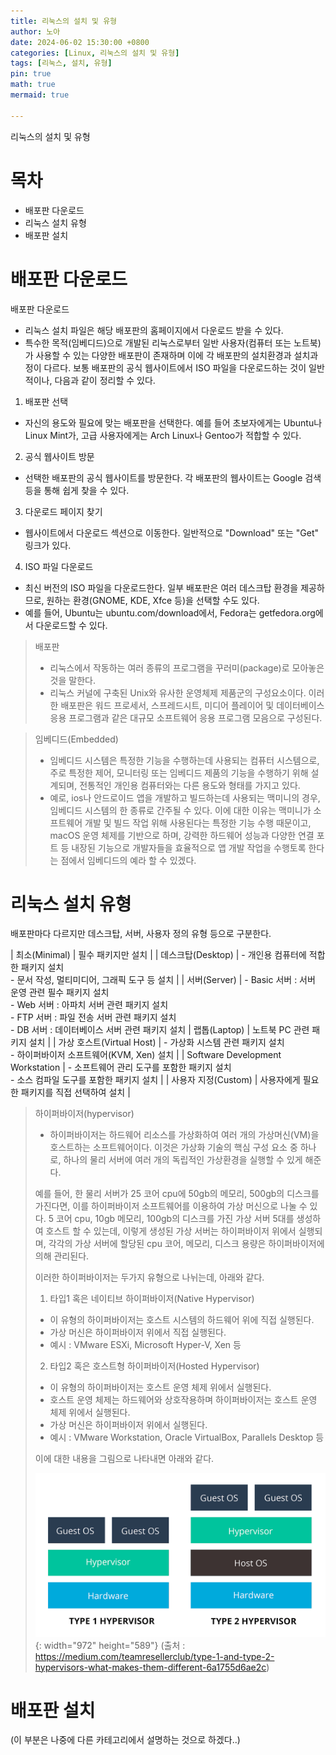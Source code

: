 ```yaml
---
title: 리눅스의 설치 및 유형
author: 노아
date: 2024-06-02 15:30:00 +0800
categories: [Linux, 리눅스의 설치 및 유형]
tags: [리눅스, 설치, 유형]
pin: true
math: true
mermaid: true

---
```

리눅스의 설치 및 유형

# 목차

- 배포판 다운로드
- 리눅스 설치 유형
- 배포판 설치


# 배포판 다운로드

배포판 다운로드

- 리눅스 설치 파일은 해당 배포판의 홈페이지에서 다운로드 받을 수 있다.
- 특수한 목적(임베디드)으로 개발된 리눅스로부터 일반 사용자(컴퓨터 또는 노트북)가 사용할 수 있는 다양한 배포판이 존재하며 이에 각 배포판의 설치환경과 설치과정이 다르다. 보통 배포판의 공식 웹사이트에서 ISO 파일을 다운로드하는 것이 일반적이나, 다음과 같이 정리할 수 있다.

1. 배포판 선택
- 자신의 용도와 필요에 맞는 배포판을 선택한다. 예를 들어 초보자에게는 Ubuntu나 Linux Mint가, 고급 사용자에게는 Arch Linux나 Gentoo가 적합할 수 있다.

2. 공식 웹사이트 방문
- 선택한 배포판의 공식 웹사이트를 방문한다. 각 배포판의 웹사이트는 Google 검색 등을 통해 쉽게 찾을 수 있다.

3. 다운로드 페이지 찾기
- 웹사이트에서 다운로드 섹션으로 이동한다. 일반적으로 "Download" 또는 "Get" 링크가 있다.

4. ISO 파일 다운로드
- 최신 버전의 ISO 파일을 다운로드한다. 일부 배포판은 여러 데스크탑 환경을 제공하므로, 원하는 환경(GNOME, KDE, Xfce 등)을 선택할 수도 있다.
- 예를 들어, Ubuntu는 ubuntu.com/download에서, Fedora는 getfedora.org에서 다운로드할 수 있다.

> 배포판
> - 리눅스에서 작동하는 여러 종류의 프로그램을 꾸러미(package)로 모아놓은 것을 말한다.
> - 리눅스 커널에 구축된 Unix와 유사한 운영체제 제품군의 구성요소이다. 이러한 배포판은 워드 프로세서, 스프레드시트, 미디어 플레이어 및 데이터베이스 응용 프로그램과 같은 대규모 소프트웨어 응용 프로그램 모음으로 구성된다.

> 임베디드(Embedded)
> - 임베디드 시스템은 특정한 기능을 수행하는데 사용되는 컴퓨터 시스템으로, 주로 특정한 제어, 모니터링 또는 임베디드 제품의 기능을 수행하기 위해 설계되며, 전통적인 개인용 컴퓨터와는 다른 용도와 형태를 가지고 있다. 
> - 예로, ios나 안드로이드 앱을 개발하고 빌드하는데 사용되는 맥미니의 경우, 임베디드 시스템의 한 종류로 간주될 수 있다. 이에 대한 이유는 맥미니가 소프트웨어 개발 및 빌드 작업 위해 사용된다는 특정한 기능 수행 때문이고, macOS 운영 체제를 기반으로 하며, 강력한 하드웨어 성능과 다양한 연결 포트 등 내장된 기능으로 개발자들을 효율적으로 앱 개발 작업을 수행토록 한다는 점에서 임베디드의 예라 할 수 있겠다.


# 리눅스 설치 유형

배포판마다 다르지만 데스크탑, 서버, 사용자 정의 유형 등으로 구분한다.

| 최소(Minimal) | 필수 패키지만 설치 |
| 데스크탑(Desktop) | - 개인용 컴퓨터에 적합한 패키지 설치<br>- 문서 작성, 멀티미디어, 그래픽 도구 등 설치 |
| 서버(Server) | - Basic 서버 : 서버 운영 관련 필수 패키지 설치<br>- Web 서버 : 아파치 서버 관련 패키지 설치<br>- FTP 서버 : 파일 전송 서버 관련 패키지 설치<br>- DB 서버 : 데이터베이스 서버 관련 패키지 설치
| 랩톱(Laptop) | 노트북 PC 관련 패키지 설치 |
| 가상 호스트(Virtual Host) | - 가상화 시스템 관련 패키지 설치<br>- 하이퍼바이저 소프트웨어(KVM, Xen) 설치 |
| Software Development Workstation | - 소프트웨어 관리 도구를 포함한 패키지 설치<br>- 소스 컴파일 도구를 포함한 패키지 설치 |
| 사용자 지정(Custom) | 사용자에게 필요한 패키지를 직접 선택하여 설치 |

>하이퍼바이저(hypervisor)
> - 하이퍼바이저는 하드웨어 리소스를 가상화하여 여러 개의 가상머신(VM)을 호스트하는 소프트웨어이다. 이것은 가상화 기술의 핵심 구성 요소 중 하나로, 하나의 물리 서버에 여러 개의 독립적인 가상환경을 실행할 수 있게 해준다.
>
> 예를 들어, 한 물리 서버가 25 코어 cpu에 50gb의 메모리, 500gb의 디스크를 가진다면, 이를 하이퍼바이저 소프트웨어를 이용하여 가상 머신으로 나눌 수 있다. 5 코어 cpu, 10gb 메모리, 100gb의 디스크를 가진 가상 서버 5대를 생성하여 호스트 할 수 있는데, 이렇게 생성된 가상 서버는 하이퍼바이저 위에서 실행되며, 각각의 가상 서버에 할당된 cpu 코어, 메모리, 디스크 용량은 하이퍼바이저에 의해 관리된다.
>
>이러한 하이퍼바이저는 두가지 유형으로 나뉘는데, 아래와 같다.
>
>1. 타입1 혹은 네이티브 하이퍼바이저(Native Hypervisor)
>- 이 유형의 하이퍼바이저는 호스트 시스템의 하드웨어 위에 직접 실행된다.
>- 가상 머신은 하이퍼바이저 위에서 직접 실행된다.
>- 예시 : VMware ESXi, Microsoft Hyper-V, Xen 등
>
>2. 타입2 혹은 호스트형 하이퍼바이저(Hosted Hypervisor)
>- 이 유형의 하이퍼바이저는 호스트 운영 체제 위에서 실행된다.
>- 호스트 운영 체제는 하드웨어와 상호작용하며 하이퍼바이저는 호스트 운영 체제 위에서 실행된다.
>- 가상 머신은 하이퍼바이저 위에서 실행된다.
>- 예시 : VMware Workstation, Oracle VirtualBox, Parallels Desktop 등
>
>이에 대한 내용을 그림으로 나타내면 아래와 같다.
>
> ![Desktop View](/assets/img/network/type1_type2_hypervisor.png){: width="972" height="589"}
(출처 : https://medium.com/teamresellerclub/type-1-and-type-2-hypervisors-what-makes-them-different-6a1755d6ae2c)


# 배포판 설치

(이 부분은 나중에 다른 카테고리에서 설명하는 것으로 하겠다..)